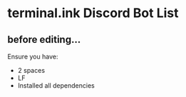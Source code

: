 # terminal.ink Discord Bot List

## before editing...
Ensure you have:

- 2 spaces
- LF
- Installed all dependencies
